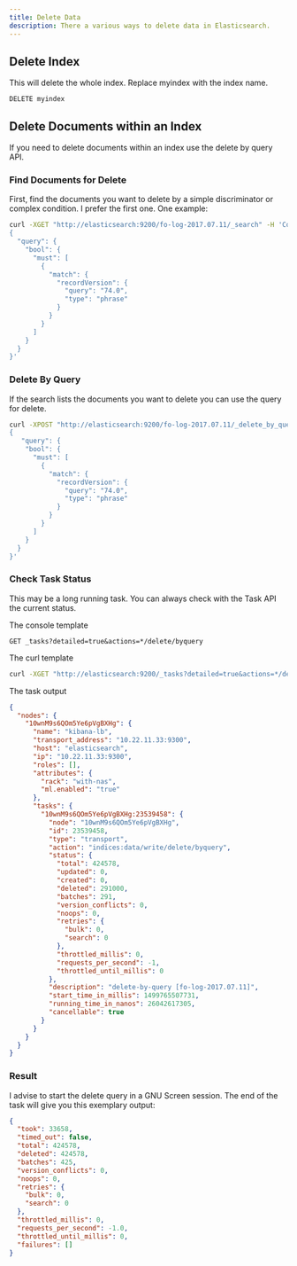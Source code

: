 ```yaml
---
title: Delete Data
description: There a various ways to delete data in Elasticsearch.
---
```


## Delete Index

This will delete the whole index. Replace myindex with the index name.

```
DELETE myindex
```

## Delete Documents within an Index

If you need to delete documents within an index use the delete by query API.

### Find Documents for Delete

First, find the documents you want to delete by a simple discriminator or complex condition. I prefer the first one. One example:

```bash
curl -XGET "http://elasticsearch:9200/fo-log-2017.07.11/_search" -H 'Content-Type: application/json' -d'
{
  "query": {
    "bool": {
      "must": [
        {
          "match": {
            "recordVersion": {
              "query": "74.0",
              "type": "phrase"
            }
          }
        }
      ]
    }
  }
}'
```

### Delete By Query
If the search lists the documents you want to delete you can use the query for delete.

```bash
curl -XPOST "http://elasticsearch:9200/fo-log-2017.07.11/_delete_by_query" -H 'Content-Type: application/json' -d'
{
   "query": {
    "bool": {
      "must": [
        {
          "match": {
            "recordVersion": {
              "query": "74.0",
              "type": "phrase"
            }
          }
        }
      ]
    }
  }
}'
```

### Check Task Status

This may be a long running task. You can always check with the Task API the current status.

The console template
```
GET _tasks?detailed=true&actions=*/delete/byquery
```

The curl template
```bash
curl -XGET "http://elasticsearch:9200/_tasks?detailed=true&actions=*/delete/byquery"
```

The task output
```json
{
  "nodes": {
    "10wnM9s6QOm5Ye6pVgBXHg": {
      "name": "kibana-lb",
      "transport_address": "10.22.11.33:9300",
      "host": "elasticsearch",
      "ip": "10.22.11.33:9300",
      "roles": [],
      "attributes": {
        "rack": "with-nas",
        "ml.enabled": "true"
      },
      "tasks": {
        "10wnM9s6QOm5Ye6pVgBXHg:23539458": {
          "node": "10wnM9s6QOm5Ye6pVgBXHg",
          "id": 23539458,
          "type": "transport",
          "action": "indices:data/write/delete/byquery",
          "status": {
            "total": 424578,
            "updated": 0,
            "created": 0,
            "deleted": 291000,
            "batches": 291,
            "version_conflicts": 0,
            "noops": 0,
            "retries": {
              "bulk": 0,
              "search": 0
            },
            "throttled_millis": 0,
            "requests_per_second": -1,
            "throttled_until_millis": 0
          },
          "description": "delete-by-query [fo-log-2017.07.11]",
          "start_time_in_millis": 1499765507731,
          "running_time_in_nanos": 26042617305,
          "cancellable": true
        }
      }
    }
  }
}
```

### Result

I advise to start the delete query in a GNU Screen session. The end of the task will give you this exemplary output:

```json
{
  "took": 33658,
  "timed_out": false,
  "total": 424578,
  "deleted": 424578,
  "batches": 425,
  "version_conflicts": 0,
  "noops": 0,
  "retries": {
    "bulk": 0,
    "search": 0
  },
  "throttled_millis": 0,
  "requests_per_second": -1.0,
  "throttled_until_millis": 0,
  "failures": []
}
```
